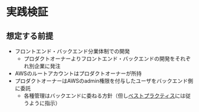 # 実践検証

## 想定する前提

- フロントエンド・バックエンド分業体制での開発
  - プロダクトオーナーよりフロントエンド・バックエンドの開発をそれぞれ別企業に発注
- AWSのルートアカウントはプロダクトオーナーが所持
- プロダクトオーナーはAWSのadmin権限を付与したユーザをバックエンド側に委託
  - 各種管理はバックエンドに委ねる方針（但し[ベストプラクティス](https://docs.aws.amazon.com/ja_jp/IAM/latest/UserGuide/best-practices.html)には従うように指示）
